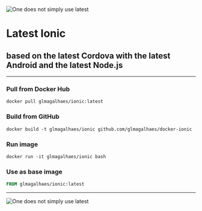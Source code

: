 ![One does not simply use latest](https://dockeri.co/image/glmagalhaes/docker-ionic)
# Latest Ionic

## based on the latest Cordova with the latest Android and the latest Node.js

----

### Pull from Docker Hub

```shell
docker pull glmagalhaes/ionic:latest
```

### Build from GitHub

```shell
docker build -t glmagalhaes/ionic github.com/glmagalhaes/docker-ionic
```

### Run image

```shell
docker run -it glmagalhaes/ionic bash
```

### Use as base image

```Dockerfile
FROM glmagalhaes/ionic:latest
```

----

![One does not simply use latest](https://i.imgflip.com/1fgwxr.jpg)

